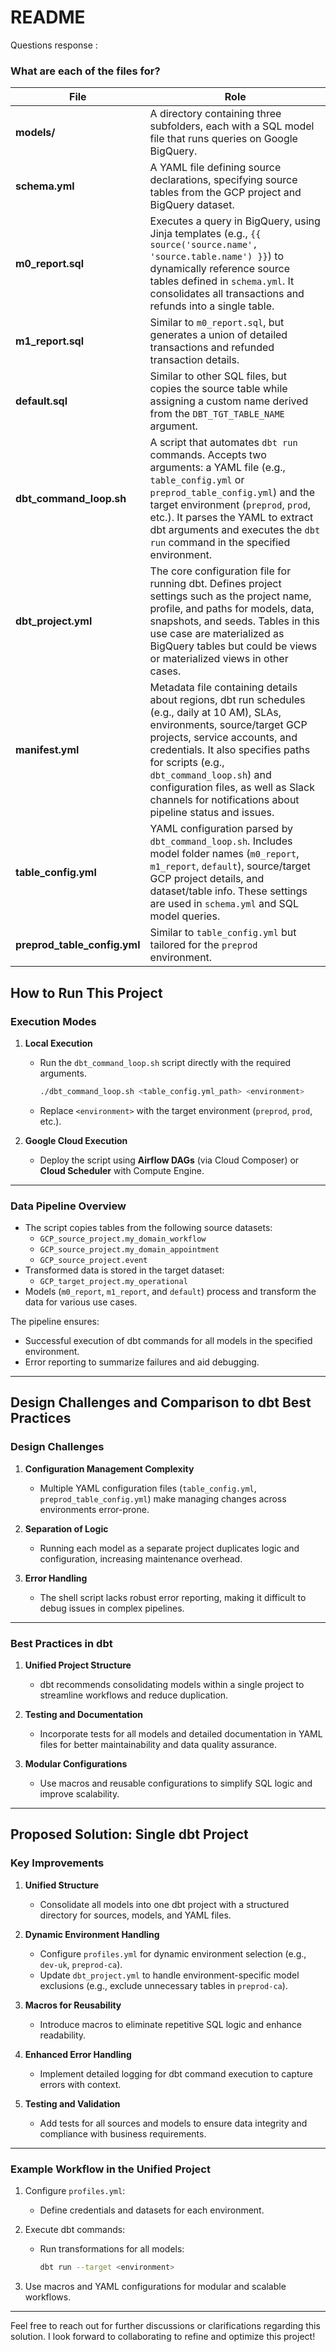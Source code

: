 # README

Questions response : 

### What are each of the files for?


| File | Role |
|------|------|
| **models/** | A directory containing three subfolders, each with a SQL model file that runs queries on Google BigQuery. |
| **schema.yml** | A YAML file defining source declarations, specifying source tables from the GCP project and BigQuery dataset. |
| **m0_report.sql** | Executes a query in BigQuery, using Jinja templates (e.g., `{{ source('source.name', 'source.table.name') }}`) to dynamically reference source tables defined in `schema.yml`. It consolidates all transactions and refunds into a single table. |
| **m1_report.sql** | Similar to `m0_report.sql`, but generates a union of detailed transactions and refunded transaction details. |
| **default.sql** | Similar to other SQL files, but copies the source table while assigning a custom name derived from the `DBT_TGT_TABLE_NAME` argument. |
| **dbt_command_loop.sh** | A script that automates `dbt run` commands. Accepts two arguments: a YAML file (e.g., `table_config.yml` or `preprod_table_config.yml`) and the target environment (`preprod`, `prod`, etc.). It parses the YAML to extract dbt arguments and executes the `dbt run` command in the specified environment. |
| **dbt_project.yml** | The core configuration file for running dbt. Defines project settings such as the project name, profile, and paths for models, data, snapshots, and seeds. Tables in this use case are materialized as BigQuery tables but could be views or materialized views in other cases. |
| **manifest.yml** | Metadata file containing details about regions, dbt run schedules (e.g., daily at 10 AM), SLAs, environments, source/target GCP projects, service accounts, and credentials. It also specifies paths for scripts (e.g., `dbt_command_loop.sh`) and configuration files, as well as Slack channels for notifications about pipeline status and issues. |
| **table_config.yml** | YAML configuration parsed by `dbt_command_loop.sh`. Includes model folder names (`m0_report`, `m1_report`, `default`), source/target GCP project details, and dataset/table info. These settings are used in `schema.yml` and SQL model queries. |
| **preprod_table_config.yml** | Similar to `table_config.yml` but tailored for the `preprod` environment. |

## How to Run This Project  

### Execution Modes  

1. **Local Execution**  
   - Run the `dbt_command_loop.sh` script directly with the required arguments.  
     ```bash
     ./dbt_command_loop.sh <table_config.yml_path> <environment>
     ```  
   - Replace `<environment>` with the target environment (`preprod`, `prod`, etc.).  

2. **Google Cloud Execution**  
   - Deploy the script using **Airflow DAGs** (via Cloud Composer) or **Cloud Scheduler** with Compute Engine.  

---

### Data Pipeline Overview  

- The script copies tables from the following source datasets:  
  - `GCP_source_project.my_domain_workflow`  
  - `GCP_source_project.my_domain_appointment`  
  - `GCP_source_project.event`  
- Transformed data is stored in the target dataset:  
  - `GCP_target_project.my_operational`  
- Models (`m0_report`, `m1_report`, and `default`) process and transform the data for various use cases.  

The pipeline ensures:  
- Successful execution of dbt commands for all models in the specified environment.  
- Error reporting to summarize failures and aid debugging.  

---

## Design Challenges and Comparison to dbt Best Practices  

### Design Challenges  

1. **Configuration Management Complexity**  
   - Multiple YAML configuration files (`table_config.yml`, `preprod_table_config.yml`) make managing changes across environments error-prone.  

2. **Separation of Logic**  
   - Running each model as a separate project duplicates logic and configuration, increasing maintenance overhead.  

3. **Error Handling**  
   - The shell script lacks robust error reporting, making it difficult to debug issues in complex pipelines.  

---

### Best Practices in dbt  

1. **Unified Project Structure**  
   - dbt recommends consolidating models within a single project to streamline workflows and reduce duplication.  

2. **Testing and Documentation**  
   - Incorporate tests for all models and detailed documentation in YAML files for better maintainability and data quality assurance.  

3. **Modular Configurations**  
   - Use macros and reusable configurations to simplify SQL logic and improve scalability.  

---

## Proposed Solution: Single dbt Project  

### Key Improvements  

1. **Unified Structure**  
   - Consolidate all models into one dbt project with a structured directory for sources, models, and YAML files.  

2. **Dynamic Environment Handling**  
   - Configure `profiles.yml` for dynamic environment selection (e.g., `dev-uk`, `preprod-ca`).  
   - Update `dbt_project.yml` to handle environment-specific model exclusions (e.g., exclude unnecessary tables in `preprod-ca`).  

3. **Macros for Reusability**  
   - Introduce macros to eliminate repetitive SQL logic and enhance readability.  

4. **Enhanced Error Handling**  
   - Implement detailed logging for dbt command execution to capture errors with context.  

5. **Testing and Validation**  
   - Add tests for all sources and models to ensure data integrity and compliance with business requirements.  

---

### Example Workflow in the Unified Project  

1. Configure `profiles.yml`:  
   - Define credentials and datasets for each environment.  

2. Execute dbt commands:  
   - Run transformations for all models:  
     ```bash
     dbt run --target <environment>
     ```  

3. Use macros and YAML configurations for modular and scalable workflows.  

---

Feel free to reach out for further discussions or clarifications regarding this solution. I look forward to collaborating to refine and optimize this project!  
